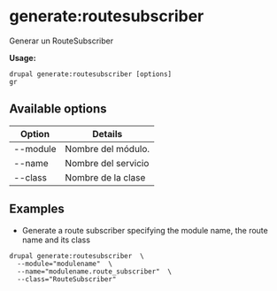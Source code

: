 # generate:routesubscriber
Generar un RouteSubscriber

**Usage:**
```
drupal generate:routesubscriber [options]
gr
```

## Available options
Option | Details
-------|-------------
--module | Nombre del módulo.
--name | Nombre del servicio
--class | Nombre de la clase

## Examples
* Generate a route subscriber specifying the module name, the route name and its class
```
drupal generate:routesubscriber  \
  --module="modulename"  \
  --name="modulename.route_subscriber"  \
  --class="RouteSubscriber"
```
